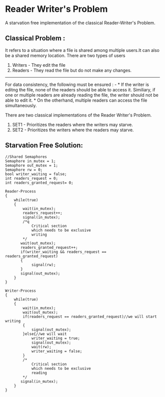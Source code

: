 # Reader Writer's Problem
A starvation free implementation of the classical Reader-Writer's Problem.

## Classical Problem :
It refers to a situation where a file is shared among multiple users.It can also be a shared memory location. There are two types of users 
1. Writers - They edit the file 
2. Readers - They read the file but do not make any changes.
<hr>
For data consistency, the following must be ensured : -
* If the writer is editng the file, none of the readers should be able to access it. Similiary, if one or multiple readers are already reading the file, the writer should not be able to edit it.
* On the otherhand, multiple readers can access the file simultaneously.

There are two classical implementations of the Reader Writer's Problem.
1. SET1 - Prioritizes the readers where the writers may starve.
2. SET2 - Prioritizes the writers where the readers may starve.

## Starvation Free Solution:
``` 'c_cpp'
//Shared Semaphores
Semaphore in_mutex = 1;
Semaphore out_mutex = 1;
Semaphore rw = 0;
bool writer_waiting = false;
int readers_request = 0;
int readers_granted_request= 0;

Reader-Process
{
    while(true)
    {
        wait(in_mutex);
        readers_request++;
        signal(in_mutex);
        /*q
            Critical section
            which needs to be exclusive 
            writing
        */
       wait(out_mutex);
       readers_granted_request++;
       if(writer_waiting && readers_request == readers_granted_request)
       {
            signal(rw);
       }
       signal(out_mutex);
    }
}

Writer-Process
{
    while(true)
    {
        wait(in_mutex);
        wait(out_mutex);
        if(readers_request == readers_granted_request)//we will start writing
        {
            signal(out_mutex);
        }else{//we will wait
            writer_waiting = true;
            signal(out_mutex);
            wait(rw);
            writer_waiting = false;
        }
        /*
            Critical section
            which needs to be exclusive 
            reading
        */
       signal(in_mutex);
    }
}
```



